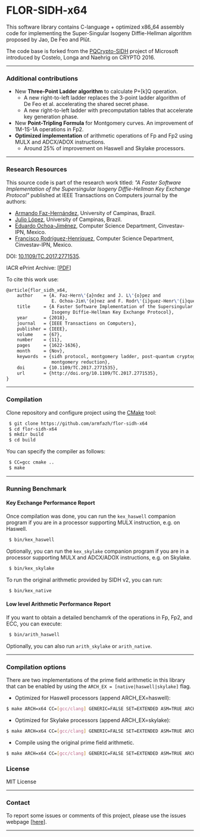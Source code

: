 # FLOR-SIDH-x64

This software library contains C-language + optimized x86_64 assembly code for implementing the Super-Singular Isogeny Diffie-Hellman algorithm proposed by Jao, De Feo and Plût.

The code base is forked from the [PQCrypto-SIDH](https://github.com/Microsoft/PQCrypto-SIDH) project of Microsoft introduced by Costelo, Longa and Naehrig on CRYPTO 2016.

----

### Additional contributions
 * New **Three-Point Ladder algorithm** to calculate P+[k]Q operation. 
    * A new right-to-left ladder replaces the 3-point ladder algorithm of De Feo et al. accelerating the shared secret phase.
    * A new right-to-left ladder with precomputation tables that accelerate key generation phase.
 * New **Point-Tripling Formula** for Montgomery curves. An improvement of 1M-1S-1A operations in Fp2. 
 * **Optimized implementation** of arithmetic operations of Fp and Fp2 using MULX and ADCX/ADOX instructions.
    * Around 25% of improvement on Haswell and Skylake processors. 

---

### Research Resources

This source code is part of the research work titled: 
*"A Faster Software Implementation of the Supersingular Isogeny Diffie-Hellman Key Exchange Protocol"* published at IEEE Transactions on Computers journal by the authors:
 * [Armando Faz-Hernández](http://www.ic.unicamp.br/~armfazh), University of Campinas, Brazil.
 * [Julio López](http://www.ic.unicamp.br/pessoas/docentes/jlopez), University of Campinas, Brazil.
 * [Eduardo Ochoa-Jiménez](https://twitter.com/_Eduardo_Ochoa), Computer Science Department, Cinvestav-IPN, Mexico.
 * [Francisco Rodríguez-Henríquez](http://delta.cs.cinvestav.mx/~francisco/), Computer Science Department, Cinvestav-IPN, Mexico.

DOI: [10.1109/TC.2017.2771535](https://doi.org/10.1109/TC.2017.2771535).

IACR ePrint Archive: [[PDF](https://eprint.iacr.org/2017/1015)]

To cite this work use:

```tex
@article{flor_sidh_x64,
    author    = {A. Faz-Hern\'{a}ndez and J. L\'{o}pez and 
                 E. Ochoa-Jim\'{e}nez and F. Rodr\'{i}guez-Henr\'{i}quez},
    title     = {A Faster Software Implementation of the Supersingular
                 Isogeny Diffie-Hellman Key Exchange Protocol},
    year      = {2018},
    journal   = {IEEE Transactions on Computers},
    publisher = {IEEE},
    volume    = {67},
    number    = {11},
    pages     = {1622-1636},
    month     = {Nov},
    keywords  = {sidh protocol, montgomery ladder, post-quantum cryptography,
                 montgomery reduction},
    doi       = {10.1109/TC.2017.2771535},
    url       = {http://doi.org/10.1109/TC.2017.2771535},
}    
```

---

### Compilation
Clone repository and configure project using the [CMake](https://cmake.org/) tool:

```sh
 $ git clone https://github.com/armfazh/flor-sidh-x64
 $ cd flor-sidh-x64
 $ mkdir build
 $ cd build
```
You can specify the compiler as follows:
```sh
 $ CC=gcc cmake ..
 $ make
```

----

### Running Benchmark

#### Key Exchange Performance Report
Once compilation was done, you can run the ```kex_haswell``` companion program if you are in a processor supporting MULX instruction, e.g. on Haswell.
```sh
 $ bin/kex_haswell
```

Optionally, you can run the ```kex_skylake``` companion program if you are in a processor supporting MULX and ADCX/ADOX instructions, e.g. on Skylake.
```sh
 $ bin/kex_skylake
```

To run the original arithmetic provided by SIDH v2, you can run:  
```sh
 $ bin/kex_native
```

#### Low level Arithmetic Performance Report
If you want to obtain a detailed benchamrk of the operations in Fp, Fp2, and ECC, you can  execute:  
```sh
 $ bin/arith_haswell
```
Optionally, you can also run ```arith_skylake```  or ```arith_native```. 


----


### Compilation options

There are two implementations of the prime field arithmetic in this library that can be enabled by using the ```ARCH_EX = [native|haswell|skylake]```
flag. 

 * Optimized for Haswell processors (append ARCH_EX=haswell):

```sh
$ make ARCH=x64 CC=[gcc/clang] GENERIC=FALSE SET=EXTENDED ASM=TRUE ARCH_EX=haswell
```

 * Optimized for Skylake processors (append ARCH_EX=skylake):

```sh
$ make ARCH=x64 CC=[gcc/clang] GENERIC=FALSE SET=EXTENDED ASM=TRUE ARCH_EX=skylake
```

 * Compile using the original prime field arithmetic.

```sh
$ make ARCH=x64 CC=[gcc/clang] GENERIC=FALSE SET=EXTENDED ASM=TRUE ARCH_EX=native
```


### License 
MIT License

----

### Contact 

To report some issues or comments of this project, please use the issues webpage [[here](https://github.com/armfazh/flor-sidh-x64/issues)]. 

----



